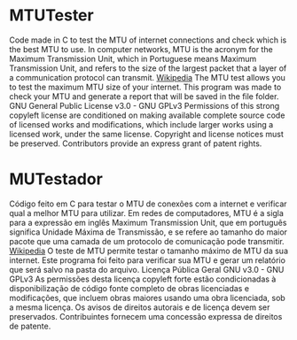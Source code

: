 # MTUTester
Code made in C to test the MTU of internet connections and check which is the best MTU to use.
In computer networks, MTU is the acronym for the Maximum Transmission Unit, which in Portuguese means Maximum Transmission Unit, and refers to the size of the largest packet that a layer of a communication protocol can transmit. [Wikipedia](https://pt.wikipedia.org/wiki/Unidade_m%C3%A1xima_de_transmiss%C3%A3o)
The MTU test allows you to test the maximum MTU size of your internet. This program was made to check your MTU and generate a report that will be saved in the file folder.
GNU General Public License v3.0 - GNU GPLv3
Permissions of this strong copyleft license are conditioned on making available complete source code of licensed works and modifications, which include larger works using a licensed work, under the same license. Copyright and license notices must be preserved. Contributors provide an express grant of patent rights.

# MUTestador
Código feito em C para testar o MTU de conexões com a internet e verificar qual a melhor MTU para utilizar.
Em redes de computadores, MTU é a sigla para a expressão em inglês Maximum Transmission Unit, que em português significa Unidade Máxima de Transmissão, e se refere ao tamanho do maior pacote que uma camada de um protocolo de comunicação pode transmitir. [Wikipedia](https://pt.wikipedia.org/wiki/Unidade_m%C3%A1xima_de_transmiss%C3%A3o)
O teste de MTU permite testar o tamanho máximo de MTU da sua internet. Este programa foi feito para verificar sua MTU e gerar um relatório que será salvo na pasta do arquivo.
Licença Pública Geral GNU v3.0 - GNU GPLv3
As permissões desta licença copyleft forte estão condicionadas à disponibilização de código fonte completo de obras licenciadas e modificações, que incluem obras maiores usando uma obra licenciada, sob a mesma licença. Os avisos de direitos autorais e de licença devem ser preservados. Contribuintes fornecem uma concessão expressa de direitos de patente.